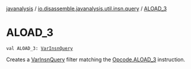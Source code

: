 [javanalysis](../index.md) / [io.disassemble.javanalysis.util.insn.query](index.md) / [ALOAD_3](./-a-l-o-a-d_3.md)

# ALOAD_3

`val ALOAD_3: `[`VarInsnQuery`](-var-insn-query/index.md)

Creates a [VarInsnQuery](-var-insn-query/index.md) filter matching the [Opcode.ALOAD_3](#) instruction.

